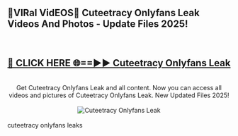 <h2>🔴VIRal VidEOS🔴 Cuteetracy Onlyfans Leak Videos And Photos - Update Files 2025!</h2>
<br>
<div align="center">
<h2><a href="https://virallinks.top/odZfE0" rel="nofollow">🔴 CLICK HERE 🌐==►► Cuteetracy Onlyfans Leak</a></h2>
<br>
Get Cuteetracy Onlyfans Leak and all content. Now you can access all videos and pictures of Cuteetracy Onlyfans Leak. New Updated Files 2025!
<br>
<br>
<a href="https://virallinks.top/odZfE0" rel="nofollow" data-target="animated-image.originalLink"><img src="https://i.imgur.com/dJHk4Zq.gif)" alt="Cuteetracy Onlyfans Leak" style="max-width: 100%; display: inline-block;" data-target="animated-image.originalImage"></a>
</div>
<br>
cuteetracy onlyfans leaks